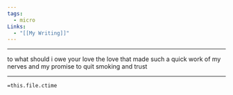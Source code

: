 ```yaml
---
tags:
  - micro
Links:
  - "[[My Writing]]"
---
```

- - -

to what should i owe your love the love that made such a quick work of my nerves and my promise to quit smoking and trust







- - -
`=this.file.ctime`